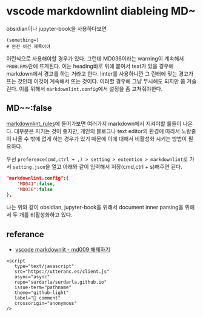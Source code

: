 # vscode markdownlint diableing MD~

obsidian이나 jupyter-book을 사용하다보면

    (something=)
    # 완전 이건 제목이야

이런식으로 사용해야할 경우가 있다. 그런데 MD036이라는 warning이 계속해서 `PROBLEMS`란에 뜨게된다. 이는 heading바로 위에 붙여서 text가 있을 경우에 markdown에서 경고를 하는 거라고 한다. linter를 사용하니깐 그 린터에 맞는 경고가 뜨는 것인데 이것이 계속해서 뜨는 것이다. 이러할 경우에 그냥 무시해도 되지만 쫌 거슬린다. 이를 위해서 `markdownlint.config`에서 설정을 좀 고쳐줘야한다.

## MD~~:false

[markdownlint_rules](https://github.com/DavidAnson/markdownlint/blob/main/doc/Rules.md#rules)에 들어가보면 여러가지 markdown에서 지켜야할 룰들이 나온다. 대부분은 지키는 것이 좋지만, 개인의 블로그나 text editor의 환경에 따라서 노랑줄이 나올 수 밖에 없게 하는 경우가 있기 때문에 이에 대해서 비활성화 시키는 방법이 필요하다.

우선 `preference(cmd,ctrl + ,) > setting > extention > markdownlint`로 가서 `setting.json`을 열고 아래와 같이 입력해서 저장(cmd,ctrl + s)해주면 된다.

```json
"markdownlint.config":{
    "MD041":false,
    "MD036":false
},
```

나는 위와 같이 obsidian, jupyter-book을 위해서 document inner parsing을 위해서 두 개를 비활성화하고 있다.

## referance

- [vscode markdownlit - md009 해제하기](https://frhyme.github.io/vs-code/vscode_markdownlint_md009_disabled/)


```{raw} html
<script
   type="text/javascript"
   src="https://utteranc.es/client.js"
   async="async"
   repo="surdarla/surdarla.github.io"
   issue-term="pathname"
   theme="github-light"
   label="💬 comment"
   crossorigin="anonymous"
/>
```
